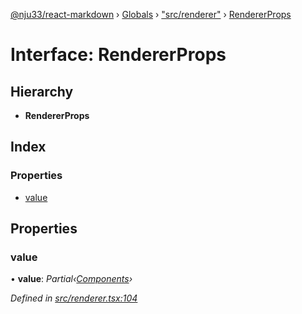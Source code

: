 [@nju33/react-markdown](../README.md) › [Globals](../globals.md) › ["src/renderer"](../modules/_src_renderer_.md) › [RendererProps](_src_renderer_.rendererprops.md)

# Interface: RendererProps

## Hierarchy

* **RendererProps**

## Index

### Properties

* [value](_src_renderer_.rendererprops.md#value)

## Properties

###  value

• **value**: *Partial‹[Components](_src_renderer_.components.md)›*

*Defined in [src/renderer.tsx:104](https://github.com/nju33/react-markdown/blob/6bc1522/src/renderer.tsx#L104)*
